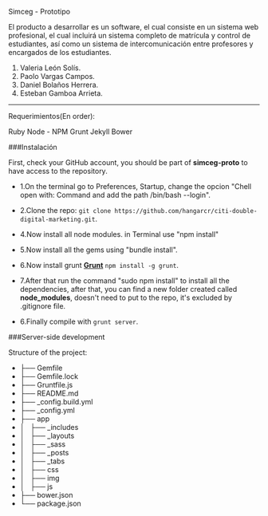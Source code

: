 Simceg - Prototipo

El producto a desarrollar es un software, el cual consiste en un sistema web profesional, el cual incluirá un sistema completo de matrícula y control de estudiantes, así como un sistema de intercomunicación entre profesores y encargados de los estudiantes.

1.	Valeria León Solís.
2.	Paolo Vargas Campos.
3.	Daniel Bolaños Herrera.
4.	Esteban Gamboa Arrieta.

------------------------------------------

Requerimientos(En order):

Ruby
Node - NPM
Grunt
Jekyll
Bower


###Instalación

First, check your GitHub account, you should be part of **simceg-proto** to have access to the repository.

* 1.On the terminal go to Preferences, Startup, change the opcion "Chell open with: Command and add the path /bin/bash --login".

* 2.Clone the repo: `git clone https://github.com/hangarcr/citi-double-digital-marketing.git`.

* 4.Now install all node modules. in Terminal use "npm install"

* 5.Now install all the gems using "bundle install".

* 6.Now install grunt [**Grunt**](http://gruntjs.com/installing-grunt) `npm install -g grunt`.

* 7.After that run the command "sudo npm install" to install all the dependencies, after that, you can find a new folder created called **node_modules**, doesn't need to put to the repo, it's excluded by .gitignore file.

* 6.Finally compile with `grunt server`.

###Server-side development

Structure of the project:

*   ├── Gemfile
*   ├── Gemfile.lock
*   ├── Gruntfile.js
*   ├── README.md
*   ├── _config.build.yml
*   ├── _config.yml
*   ├── app
*   │   ├── _includes
*   │   ├── _layouts
*   │   ├── _sass
*   │   ├── _posts
*   │   ├── _tabs
*   │   ├── css
*   │   ├── img
*   │   ├── js
*   ├── bower.json
*   └── package.json

